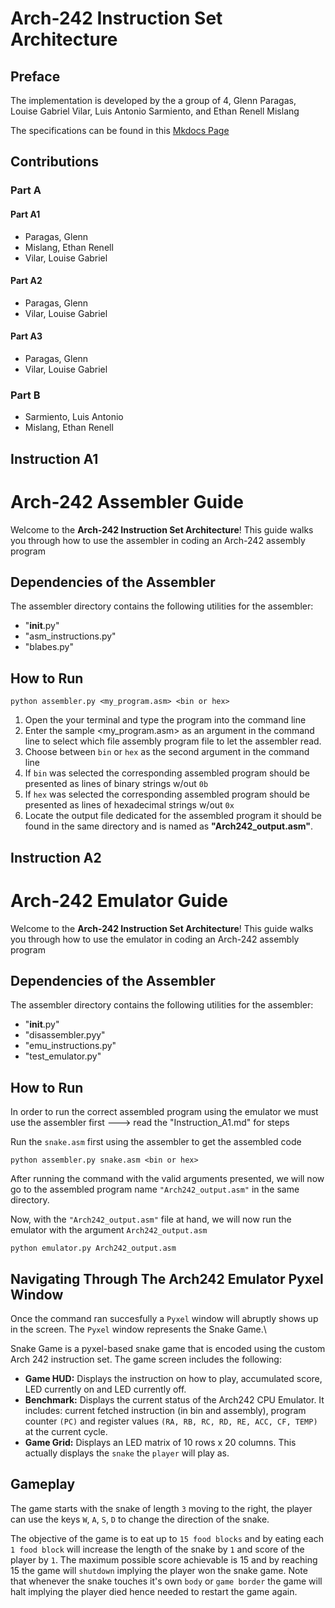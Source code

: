 # Arch-242 Instruction Set Architecture 

## Preface

The implementation is developed by the a group of 4, Glenn Paragas, Louise Gabriel Vilar, Luis Antonio Sarmiento, and Ethan Renell Mislang

The specifications can be found in this [Mkdocs Page](https://cs21.upd-dcs.work/labs/project/#arch-242-architecture-overview)

## Contributions

### Part A

#### Part A1
- Paragas, Glenn 
- Mislang, Ethan Renell 
- Vilar, Louise Gabriel

#### Part A2
- Paragas, Glenn
- Vilar, Louise Gabriel

#### Part A3
- Paragas, Glenn
- Vilar, Louise Gabriel

### Part B
- Sarmiento, Luis Antonio
- Mislang, Ethan Renell 

## Instruction A1

# Arch-242 Assembler Guide

Welcome to the **Arch-242 Instruction Set Architecture**! This guide walks you through how to use the assembler in coding an Arch-242 assembly program

## Dependencies of the Assembler

The assembler directory contains the following utilities for the assembler:

- "__init__.py"
- "asm_instructions.py"
- "blabes.py"

## How to Run

```
python assembler.py <my_program.asm> <bin or hex>
```

1. Open the your terminal and type the program into the command line
2. Enter the sample <my_program.asm> as an argument in the command line to select which file assembly program file to let the assembler read.
3. Choose between `bin` or `hex` as the second argument in the command line
4. If `bin` was selected the corresponding assembled program should be presented as lines of binary strings w/out `0b`
5. If `hex` was selected the corresponding assembled program should be presented as lines of hexadecimal strings w/out `0x`
6. Locate the output file dedicated for the assembled program it should be found in the same directory and is named as **"Arch242_output.asm"**.


## Instruction A2

# Arch-242 Emulator Guide

Welcome to the **Arch-242 Instruction Set Architecture**! This guide walks you through how to use the emulator in coding an Arch-242 assembly program

## Dependencies of the Assembler

The assembler directory contains the following utilities for the assembler:

- "__init__.py"
- "disassembler.pyy"
- "emu_instructions.py"
- "test_emulator.py"

## How to Run

In order to run the correct assembled program using the emulator we must use the assembler first ---> read the "Instruction_A1.md" for steps

Run the `snake.asm` first using the assembler to get the assembled code 

```
python assembler.py snake.asm <bin or hex>
```

After running the command with the valid arguments presented, we will now go to the assembled program name `"Arch242_output.asm"` in the same directory.

Now, with the `"Arch242_output.asm"` file at hand, we will now run the emulator with the argument `Arch242_output.asm`

```
python emulator.py Arch242_output.asm
```
## Navigating Through The Arch242 Emulator Pyxel Window

Once the command ran succesfully a `Pyxel` window will abruptly shows up in the screen. The `Pyxel` window represents the Snake Game.\

Snake Game is a pyxel-based snake game that is encoded using the custom Arch 242 instruction set. The game screen includes the following:
- **Game HUD:** Displays the instruction on how to play, accumulated score, LED currently on and LED currently off.
- **Benchmark:** Displays the current status of the Arch242 CPU Emulator. It includes: current fetched instruction (in bin and assembly), program counter `(PC)` and register values `(RA, RB, RC, RD, RE, ACC, CF, TEMP)` at the current cycle.  
- **Game Grid:** Displays an LED matrix of 10 rows x 20 columns. This actually displays the `snake` the `player` will play as.
  
## Gameplay

The game starts with the snake of length `3` moving to the right, the player can use the keys `W`, `A`, `S`, `D` to change the direction of the snake. 

The objective of the game is to eat up to `15 food blocks` and by eating each `1 food block` will increase the length of the snake by `1` and score of the player by `1`. The maximum possible score achievable is 15 and by reaching 15 the game will `shutdown` implying the player won the snake game. Note that whenever the snake touches it's own `body` or `game border` the game will halt implying the player died hence needed to restart the game again.







